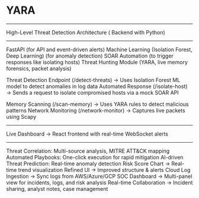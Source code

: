 # YARA
***************************************************************
High-Level Threat Detection Architecture ( Backend with Python)
***************************************************************

FastAPI (for API and event-driven alerts)
Machine Learning (Isolation Forest, Deep Learning) (for anomaly detection)
SOAR Automation (to trigger responses like isolating hosts)
Threat Hunting Module (YARA, live memory forensics, packet analysis)

Threat Detection Endpoint (/detect-threats) → Uses Isolation Forest ML model to detect anomalies in log data
Automated Response (/isolate-host) → Sends a request to isolate compromised hosts via a mock SOAR API

Memory Scanning (/scan-memory) → Uses YARA rules to detect malicious patterns
Network Monitoring (/network-monitor) → Captures live packets using Scapy

*****************************************************************
Live Dashboard → React frontend with real-time WebSocket alerts
*****************************************************************
Threat Correlation: Multi-source analysis, MITRE ATT&CK mapping
Automated Playbooks: One-click execution for rapid mitigation
AI-driven Threat Prediction: Real-time anomaly detection
Risk Score Chart → Real-time trend visualization
Refined UI → Improved structure & alerts
Cloud Log Ingestion → Sync logs from AWS/Azure/GCP
SOC Dashboard → Multi-panel view for incidents, logs, and risk analysis
Real-time Collaboration → Incident sharing, analyst notes, case management
